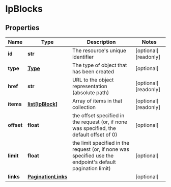 # IpBlocks

## Properties
| Name | Type | Description | Notes |
| ------------ | ------------- | ------------- | ------------- |
| **id** | **str** | The resource&#39;s unique identifier | [optional] [readonly]  |
| **type** | [**Type**](Type.md) | The type of object that has been created | [optional]  |
| **href** | **str** | URL to the object representation (absolute path) | [optional] [readonly]  |
| **items** | [**list[IpBlock]**](IpBlock.md) | Array of items in that collection | [optional] [readonly]  |
| **offset** | **float** | the offset specified in the request (or, if none was specified, the default offset of 0) | [optional]  |
| **limit** | **float** | the limit specified in the request (or, if none was specified use the endpoint&#39;s default pagination limit) | [optional]  |
| **links** | [**PaginationLinks**](PaginationLinks.md) |  | [optional]  |


